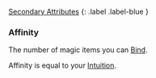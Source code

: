[Secondary Attributes](Game/Core/Attributes#Secondary%20Attributes)
{: .label .label-blue }

### Affinity
The number of magic items you can [Bind](Magic-Items#Binding).

Affinity is equal to your [Intuition](Game/Core/Intuition).